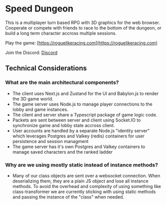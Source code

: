 # Speed Dungeon

This is a multiplayer turn based RPG with 3D graphics for the web browser. Cooperate or compete with friends to race to the bottom of the dungeon, or build a long term character accross multiple sessions.

Play the game: [https://roguelikeracing.com](https://roguelikeracing.com)

Join the Discord: [Discord](https://discord.gg/NxzPFUBVVm)

## Technical Considerations

### What are the main architectural components?

-   The client uses Next.js and Zustand for the UI and Babylon.js to render the 3D game world.
-   The game server uses Node.js to manage player connections to the lobby and game instances.
-   The client and server share a Typescript package of game logic code.
-   Packets are sent between server and client using Socket.IO to synchronize game and lobby state accross client.
-   User accounts are handled by a separate Node.js "identity server" which leverages Postgres and Valkey (redis) containers for user persistence and session managment
-   The game server has it's own Postgres and Valkey containers to manage saved characters and the ranked ladder

### Why are we using mostly static instead of instance methods?

-   Many of our class objects are sent over a websocket connection. When deserializing them, they are a plain JS object and lose all instance methods. To avoid the overhead and complexity of using something like class-transformer we are currently sticking with using static methods and passing the instance of the "class" when needed.
